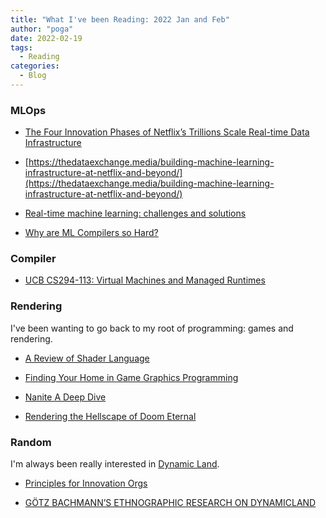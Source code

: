 ```yaml
---
title: "What I've been Reading: 2022 Jan and Feb"
author: "poga"
date: 2022-02-19
tags:
  - Reading
categories:
  - Blog
---
```


### MLOps

- [The Four Innovation Phases of Netflix’s Trillions Scale Real-time Data Infrastructure](https://medium.com/@ZhenzhongXu/the-four-innovation-phases-of-netflixs-trillions-scale-real-time-data-infrastructure-2370938d7f01)

- [https://thedataexchange.media/building-machine-learning-infrastructure-at-netflix-and-beyond/](https://thedataexchange.media/building-machine-learning-infrastructure-at-netflix-and-beyond/)

- [Real-time machine learning: challenges and solutions](https://huyenchip.com/2022/01/02/real-time-machine-learning-challenges-and-solutions.html)

- [Why are ML Compilers so Hard?](https://petewarden.com/2021/12/24/why-are-ml-compilers-so-hard/)

### Compiler

- [UCB CS294-113: Virtual Machines and Managed Runtimes](http://www.wolczko.com/CS294/)

### Rendering

I've been wanting to go back to my root of programming: games and rendering.

- [A Review of Shader Language](https://alain.xyz/blog/a-review-of-shader-languages)

- [Finding Your Home in Game Graphics Programming](https://alextardif.com/LearningGraphics.html)

- [Nanite A Deep Dive](http://advances.realtimerendering.com/s2021/Karis_Nanite_SIGGRAPH_Advances_2021_final.pdf)

- [Rendering the Hellscape of Doom Eternal](https://advances.realtimerendering.com/s2020/RenderingDoomEternal.pdf)

### Random

I'm always been really interested in [Dynamic Land](https://dynamicland.org/).

- [Principles for Innovation Orgs](https://benjaminreinhardt.com/innovation-org-principles/)

- [GÖTZ BACHMANN’S ETHNOGRAPHIC RESEARCH ON DYNAMICLAND](https://www.christophlabacher.com/notes/ethnographic-research-on-dynamicland)
